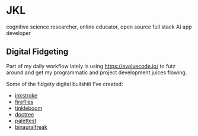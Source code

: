# JKL

cognitive science researcher, online educator, open source full stack AI app developer

## Digital Fidgeting

Part of my daily workflow lately is using https://evolvecode.io/ to futz around and get my programmatic and project development juices flowing. 

Some of the fidgety digital bullshiit I've created:
- [inkstroke](digitalFidgets/inkstroke.html)
- [fireflies](digitalFidgets/fireflies.html)
- [tinkleboom](digitalFidgets/tinkleboom.html)
- [doctree](digitalFidgets/doctree.html)
- [palettest](digitalFidgets/palettest.html)
- [binauralfreak](digitalFidgets/binauralfreak.html)
